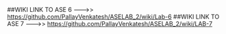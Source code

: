 ##WIKI LINK TO ASE 6 --->>  https://github.com/PallayVenkatesh/ASELAB_2/wiki/Lab-6
##WIKI LINK TO ASE 7 --->>  https://github.com/PallayVenkatesh/ASELAB_2/wiki/LAB-7
